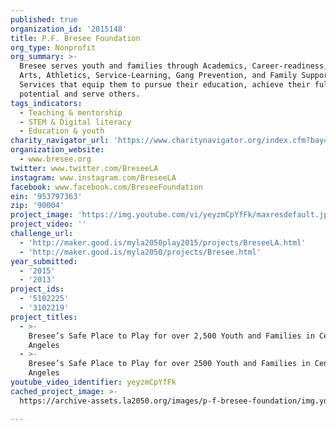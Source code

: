 ```yaml
---
published: true
organization_id: '2015148'
title: P.F. Bresee Foundation
org_type: Nonprofit
org_summary: >-
  Bresee serves youth and families through Academics, Career-readiness, STEM,
  Arts, Athletics, Service-Learning, Gang Prevention, and Family Support
  Services that equip them to pursue their education, achieve their full
  potential and serve others.
tags_indicators:
  - Teaching & mentorship
  - STEM & Digital literacy
  - Education & youth
charity_navigator_url: 'https://www.charitynavigator.org/index.cfm?bay=search.profile&ein=953797363'
organization_website:
  - www.bresee.org
twitter: www.twitter.com/BreseeLA
instagram: www.instagram.com/BreseeLA
facebook: www.facebook.com/BreseeFoundation
ein: '953797363'
zip: '90004'
project_image: 'https://img.youtube.com/vi/yeyzmCpYfFk/maxresdefault.jpg'
project_video: ''
challenge_url:
  - 'http://maker.good.is/myla2050play2015/projects/BreseeLA.html'
  - 'http://maker.good.is/myla2050/projects/Bresee.html'
year_submitted:
  - '2015'
  - '2013'
project_ids:
  - '5102225'
  - '3102219'
project_titles:
  - >-
    Bresee’s Safe Place to Play for over 2,500 Youth and Families in Central Los
    Angeles
  - >-
    Bresee’s Safe Place to Play for over 2500 Youth and Families in Central Los
    Angeles
youtube_video_identifier: yeyzmCpYfFk
cached_project_image: >-
  https://archive-assets.la2050.org/images/p-f-bresee-foundation/img.youtube.com/vi/yeyzmCpYfFk/maxresdefault.jpg

---
```

